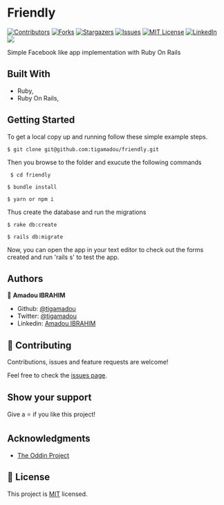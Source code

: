 # Friendly
[![Contributors][contributors-shield]][contributors-url]
[![Forks][forks-shield]][forks-url]
[![Stargazers][stars-shield]][stars-url]
[![Issues][issues-shield]][issues-url]
[![MIT License][license-shield]][license-url]
[![LinkedIn][linkedin-shield]][linkedin-url]
![](https://github.com/tigamadou/friendly/workflows/Linters/badge.svg)

Simple Facebook like app implementation with Ruby On Rails

## Built With

- Ruby,
- Ruby On Rails,

## Getting Started

To get a local copy up and running follow these simple example steps.
```
$ git clone git@github.com:tigamadou/friendly.git
```

Then you browse to the folder and exucute the following commands

```
 $ cd friendly
```


```
$ bundle install
```

```
$ yarn or npm i
```



Thus create the database and run the migrations

```
$ rake db:create
```
```
$ rails db:migrate
```


Now, you can open the app in your text editor to check out the forms created and run 'rails s' to test the app.


## Authors


👤 **Amadou IBRAHIM**

- Github: [@tigamadou](https://github.com/tigamadou)
- Twitter: [@tigamadou](https://twitter.com/tigamadou)
- Linkedin: [Amadou IBRAHIM](https://www.linkedin.com/in/amadou-ibrahim-75769167/)

## 🤝 Contributing

Contributions, issues and feature requests are welcome!

Feel free to check the [issues page](issues/).

## Show your support

Give a ⭐️ if you like this project!

## Acknowledgments

- [The Oddin Project](https://www.theodinproject.com/courses/ruby-on-rails/lessons/authentication)

## 📝 License

This project is [MIT](lic.url) licensed.

<!-- MARKDOWN LINKS & IMAGES -->
<!-- https://www.markdownguide.org/basic-syntax/#reference-style-links -->
[contributors-shield]: https://img.shields.io/github/contributors/tigamadou/friendly.svg?style=flat-square
[contributors-url]: https://github.com/tigamadou/friendly/graphs/contributors
[forks-shield]: https://img.shields.io/github/forks/tigamadou/friendly.svg?style=flat-square
[forks-url]: https://github.com/tigamadou/friendly/network/members
[stars-shield]: https://img.shields.io/github/stars/tigamadou/friendly.svg?style=flat-square
[stars-url]: https://github.com/tigamadou/friendly/stargazers
[issues-shield]: https://img.shields.io/github/issues/tigamadou/friendly.svg?style=flat-square
[issues-url]: https://github.com/tigamadou/friendly/issues
[license-shield]: https://img.shields.io/github/license/tigamadou/friendly.svg?style=flat-square
[license-url]: https://github.com/tigamadou/friendly/blob/master/LICENSE.txt
[linkedin-shield]: https://img.shields.io/badge/-LinkedIn-black.svg?style=flat-square&logo=linkedin&colorB=555
[linkedin-url]: https://linkedin.com/in/amadou-ibrahim
[product-screenshot]: images/screenshot.png

